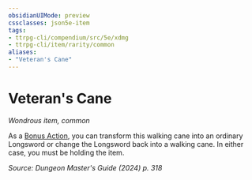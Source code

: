 ```yaml
---
obsidianUIMode: preview
cssclasses: json5e-item
tags:
- ttrpg-cli/compendium/src/5e/xdmg
- ttrpg-cli/item/rarity/common
aliases: 
- "Veteran's Cane"
---
```

# Veteran's Cane
*Wondrous item, common*  



As a [Bonus Action](Інструменти%20ДМ/CLI/rules/variant-rules/bonus-action-xphb.md), you can transform this walking cane into an ordinary Longsword or change the Longsword back into a walking cane. In either case, you must be holding the item.

*Source: Dungeon Master's Guide (2024) p. 318*